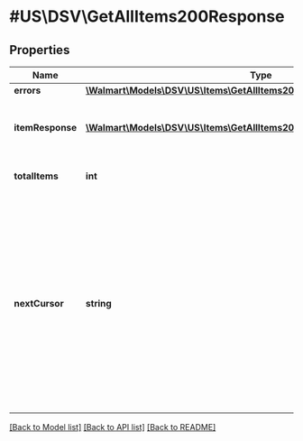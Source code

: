# #US\DSV\GetAllItems200Response

## Properties

Name | Type | Description | Notes
------------ | ------------- | ------------- | -------------
**errors** | [**\Walmart\Models\DSV\US\Items\GetAllItems200ResponseErrorsInner[]**](GetAllItems200ResponseErrorsInner.md) |  | [optional]
**itemResponse** | [**\Walmart\Models\DSV\US\Items\GetAllItems200ResponseItemResponseInner[]**](GetAllItems200ResponseItemResponseInner.md) | Items included in the response list |
**totalItems** | **int** | Total Items for the query | [optional]
**nextCursor** | **string** | Used for pagination when more than 200 items are retrieved. The nextCursor value of the response includes a link to another GET call which retrieves the next page of results. | [optional]


[[Back to Model list]](../) [[Back to API list]](../../Api/US/DSV) [[Back to README]](../../README.md)
